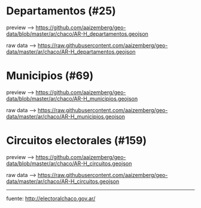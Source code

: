 # Departamentos (#25)

preview --> https://github.com/aaizemberg/geo-data/blob/master/ar/chaco/AR-H_departamentos.geojson

raw data --> https://raw.githubusercontent.com/aaizemberg/geo-data/master/ar/chaco/AR-H_departamentos.geojson

# Municipios (#69)
preview --> https://github.com/aaizemberg/geo-data/blob/master/ar/chaco/AR-H_municipios.geojson

raw data --> https://raw.githubusercontent.com/aaizemberg/geo-data/master/ar/chaco/AR-H_municipios.geojson

# Circuitos electorales (#159)
preview --> https://github.com/aaizemberg/geo-data/blob/master/ar/chaco/AR-H_circuitos.geojson

raw data --> https://raw.githubusercontent.com/aaizemberg/geo-data/master/ar/chaco/AR-H_circuitos.geojson

___

fuente: http://electoralchaco.gov.ar/
